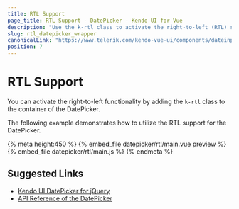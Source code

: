 ```yaml
---
title: RTL Support
page_title: RTL Support - DatePicker - Kendo UI for Vue
description: "Use the k-rtl class to activate the right-to-left (RTL) support of the Kendo UI DatePicker wrapper for Vue."
slug: rtl_datepicker_wrapper
canonicalLink: "https://www.telerik.com/kendo-vue-ui/components/dateinputs/globalization/"
position: 7
---
```

<div><WrapperBanner link="/kendo-vue-ui/components/dateinputs/globalization"></WrapperBanner></div>

# RTL Support

You can activate the right-to-left functionality by adding the `k-rtl` class to the container of the DatePicker.

The following example demonstrates how to utilize the RTL support for the DatePicker.


{% meta height:450 %}
{% embed_file datepicker/rtl/main.vue preview %}
{% embed_file datepicker/rtl/main.js %}
{% endmeta %}

## Suggested Links

* [Kendo UI DatePicker for jQuery](https://docs.telerik.com/kendo-ui/controls/editors/datepicker/overview)
* [API Reference of the DatePicker](https://docs.telerik.com/kendo-ui/api/javascript/ui/datepicker)
